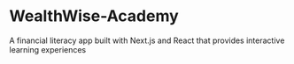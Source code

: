 # WealthWise-Academy
A financial literacy app built with Next.js and React that provides interactive learning experiences
